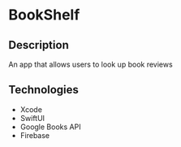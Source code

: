 # BookShelf

## Description
An app that allows users to look up book reviews

## Technologies
- Xcode
- SwiftUI
- Google Books API
- Firebase
